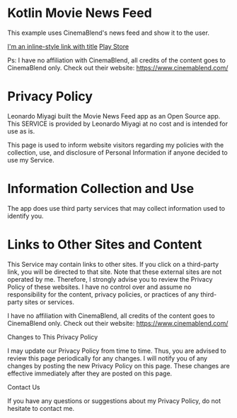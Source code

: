 # Kotlin Movie News Feed
This example uses CinemaBlend's news feed and show it to the user.

[I'm an inline-style link with title](https://www.google.com "Google's Homepage")
[Play Store](https://play.google.com/store/apps/details?id=br.com.leonardomiyagi.cinemablendfeed)

Ps: I have no affiliation with CinemaBlend, all credits of the content goes to CinemaBlend only. Check out their website: https://www.cinemablend.com/

# Privacy Policy

Leonardo Miyagi built the Movie News Feed app as an Open Source app. This SERVICE is provided by Leonardo Miyagi at no cost and is intended for use as is.

This page is used to inform website visitors regarding my policies with the collection, use, and disclosure of Personal Information if anyone decided to use my Service.

# Information Collection and Use

The app does use third party services that may collect information used to identify you.

# Links to Other Sites and Content

This Service may contain links to other sites. If you click on a third-party link, you will be directed to that site. Note that these external sites are not operated by me. Therefore, I strongly advise you to review the Privacy Policy of these websites. I have no control over and assume no responsibility for the content, privacy policies, or practices of any third-party sites or services.

I have no affiliation with CinemaBlend, all credits of the content goes to CinemaBlend only. Check out their website: https://www.cinemablend.com/

Changes to This Privacy Policy

I may update our Privacy Policy from time to time. Thus, you are advised to review this page periodically for any changes. I will notify you of any changes by posting the new Privacy Policy on this page. These changes are effective immediately after they are posted on this page.

Contact Us

If you have any questions or suggestions about my Privacy Policy, do not hesitate to contact me.
